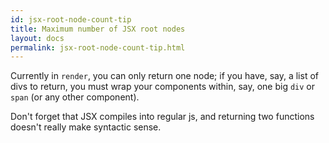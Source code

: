 ```yaml
---
id: jsx-root-node-count-tip
title: Maximum number of JSX root nodes
layout: docs
permalink: jsx-root-node-count-tip.html
---
```


Currently in `render`, you can only return one node; if you have, say, a list of divs to return, you must wrap your components within, say, one big `div` or `span` (or any other component).

Don't forget that JSX compiles into regular js, and returning two functions doesn't really make syntactic sense.
